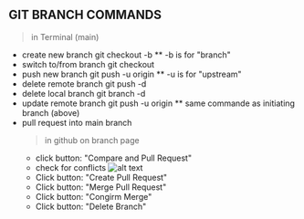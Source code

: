 ## GIT BRANCH COMMANDS
> in Terminal (main)
  - create new branch
      git checkout -b <new branch name>
        ** -b is for "branch"
  - switch to/from branch
      git checkout <branch name>
  - push new branch
      git push -u origin <branch name>
        ** -u is for "upstream"
  - delete remote branch
      git push <branch name> -d <branch name>
  - delete local branch
      git branch -d <branch name>
  - update remote branch 
      git push -u origin <branch name>
        ** same commande as initiating branch (above)
  - pull request into main branch
    > in github
      > on branch page
      - click button: "Compare and Pull Request"
      - check for conflicts
        ![alt text](https://nateflake.com/wp-content/uploads/2022/07/github_compare_before_pull.png)
      - Click button: "Create Pull Request"
      - Click button: "Merge Pull Request"
      - Click button: "Congirm Merge"
      - Click button: "Delete Branch"
